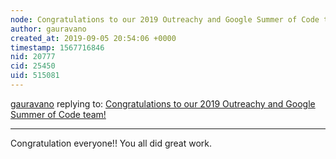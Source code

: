 ```yaml
---
node: Congratulations to our 2019 Outreachy and Google Summer of Code team!
author: gauravano
created_at: 2019-09-05 20:54:06 +0000
timestamp: 1567716846
nid: 20777
cid: 25450
uid: 515081
---
```




[gauravano](../profile/gauravano) replying to: [Congratulations to our 2019 Outreachy and Google Summer of Code team!](../notes/warren/09-05-2019/congratulations-to-our-2019-outreachy-and-google-summer-of-code-team)

----
Congratulation everyone!! You all did great work.